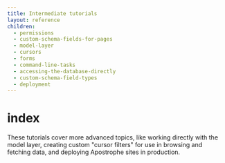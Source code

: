 ```yaml
---
title: Intermediate tutorials
layout: reference
children:
  - permissions
  - custom-schema-fields-for-pages
  - model-layer
  - cursors
  - forms
  - command-line-tasks
  - accessing-the-database-directly
  - custom-schema-field-types
  - deployment
---
```


# index

These tutorials cover more advanced topics, like working directly with the model layer, creating custom "cursor filters" for use in browsing and fetching data, and deploying Apostrophe sites in production.

